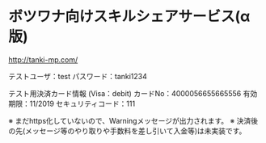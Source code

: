 # ボツワナ向けスキルシェアサービス(α版)
http://tanki-mp.com/

テストユーザ：test
パスワード：tanki1234

テスト用決済カード情報 (Visa：debit)
カードNo：4000056655665556
有効期限：11/2019
セキュリティコード：111

※ まだhttps化していないので、Warningメッセージが出力されます。
※ 決済後の先(メッセージ等のやり取りや手数料を差し引いて入金等)は未実装です。
